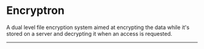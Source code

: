 # Encryptron
A dual level file encryption system aimed at encrypting the data while it's stored on a server and decrypting it when an access is requested.
___
